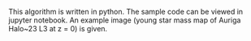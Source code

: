 This algorithm is written in python. 
The sample code can be viewed in jupyter notebook.
An example image (young star mass map of Auriga Halo~23 L3 at z = 0) is given.
